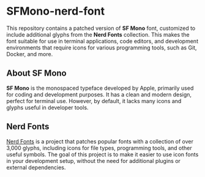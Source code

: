 # SFMono-nerd-font

This repository contains a patched version of **SF Mono** font, customized to include additional glyphs from the **Nerd Fonts** collection. This makes the font suitable for use in terminal applications, code editors, and development environments that require icons for various programming tools, such as Git, Docker, and more.

## About SF Mono

**SF Mono** is the monospaced typeface developed by Apple, primarily used for coding and development purposes. It has a clean and modern design, perfect for terminal use. However, by default, it lacks many icons and glyphs useful in developer tools.

## Nerd Fonts

[Nerd Fonts](https://www.nerdfonts.com/) is a project that patches popular fonts with a collection of over 3,000 glyphs, including icons for file types, programming tools, and other useful symbols. The goal of this project is to make it easier to use icon fonts in your development setup, without the need for additional plugins or external dependencies.
